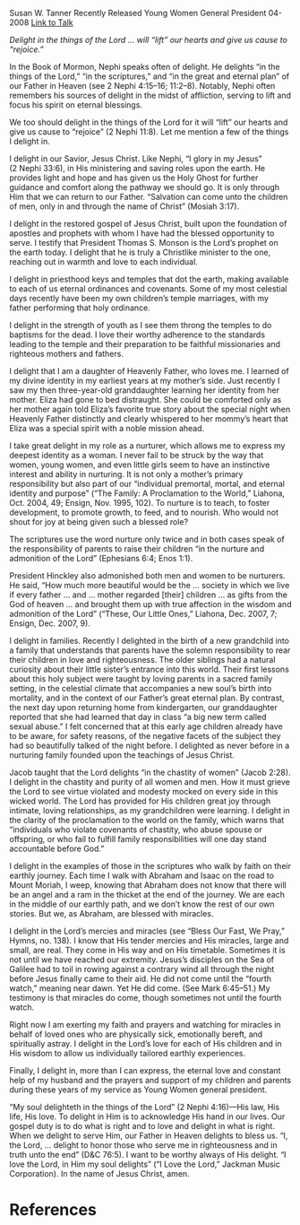 Susan W. Tanner
Recently Released Young Women General President
04-2008
[Link to Talk](https://www.churchofjesuschrist.org/study/general-conference/2008/04/my-soul-delighteth-in-the-things-of-the-lord?lang=eng)

_Delight in the things of the Lord … will “lift” our hearts and give us cause to “rejoice.”_

In the Book of Mormon, Nephi speaks often of delight. He delights “in the things of the Lord,” “in the scriptures,” and “in the great and eternal plan” of our Father in Heaven (see 2 Nephi 4:15–16; 11:2–8). Notably, Nephi often remembers his sources of delight in the midst of affliction, serving to lift and focus his spirit on eternal blessings.

We too should delight in the things of the Lord for it will “lift” our hearts and give us cause to “rejoice” (2 Nephi 11:8). Let me mention a few of the things I delight in.

I delight in our Savior, Jesus Christ. Like Nephi, “I glory in my Jesus” (2 Nephi 33:6), in His ministering and saving roles upon the earth. He provides light and hope and has given us the Holy Ghost for further guidance and comfort along the pathway we should go. It is only through Him that we can return to our Father. “Salvation can come unto the children of men, only in and through the name of Christ” (Mosiah 3:17).

I delight in the restored gospel of Jesus Christ, built upon the foundation of apostles and prophets with whom I have had the blessed opportunity to serve. I testify that President Thomas S. Monson is the Lord’s prophet on the earth today. I delight that he is truly a Christlike minister to the one, reaching out in warmth and love to each individual.

I delight in priesthood keys and temples that dot the earth, making available to each of us eternal ordinances and covenants. Some of my most celestial days recently have been my own children’s temple marriages, with my father performing that holy ordinance.

I delight in the strength of youth as I see them throng the temples to do baptisms for the dead. I love their worthy adherence to the standards leading to the temple and their preparation to be faithful missionaries and righteous mothers and fathers.

I delight that I am a daughter of Heavenly Father, who loves me. I learned of my divine identity in my earliest years at my mother’s side. Just recently I saw my then three-year-old granddaughter learning her identity from her mother. Eliza had gone to bed distraught. She could be comforted only as her mother again told Eliza’s favorite true story about the special night when Heavenly Father distinctly and clearly whispered to her mommy’s heart that Eliza was a special spirit with a noble mission ahead.

I take great delight in my role as a nurturer, which allows me to express my deepest identity as a woman. I never fail to be struck by the way that women, young women, and even little girls seem to have an instinctive interest and ability in nurturing. It is not only a mother’s primary responsibility but also part of our “individual premortal, mortal, and eternal identity and purpose” (“The Family: A Proclamation to the World,” Liahona, Oct. 2004, 49; Ensign, Nov. 1995, 102). To nurture is to teach, to foster development, to promote growth, to feed, and to nourish. Who would not shout for joy at being given such a blessed role?

The scriptures use the word nurture only twice and in both cases speak of the responsibility of parents to raise their children “in the nurture and admonition of the Lord” (Ephesians 6:4; Enos 1:1).

President Hinckley also admonished both men and women to be nurturers. He said, “How much more beautiful would be the … society in which we live if every father … and … mother regarded [their] children … as gifts from the God of heaven … and brought them up with true affection in the wisdom and admonition of the Lord” (“These, Our Little Ones,” Liahona, Dec. 2007, 7; Ensign, Dec. 2007, 9).

I delight in families. Recently I delighted in the birth of a new grandchild into a family that understands that parents have the solemn responsibility to rear their children in love and righteousness. The older siblings had a natural curiosity about their little sister’s entrance into this world. Their first lessons about this holy subject were taught by loving parents in a sacred family setting, in the celestial climate that accompanies a new soul’s birth into mortality, and in the context of our Father’s great eternal plan. By contrast, the next day upon returning home from kindergarten, our granddaughter reported that she had learned that day in class “a big new term called sexual abuse.” I felt concerned that at this early age children already have to be aware, for safety reasons, of the negative facets of the subject they had so beautifully talked of the night before. I delighted as never before in a nurturing family founded upon the teachings of Jesus Christ.

Jacob taught that the Lord delights “in the chastity of women” (Jacob 2:28). I delight in the chastity and purity of all women and men. How it must grieve the Lord to see virtue violated and modesty mocked on every side in this wicked world. The Lord has provided for His children great joy through intimate, loving relationships, as my grandchildren were learning. I delight in the clarity of the proclamation to the world on the family, which warns that “individuals who violate covenants of chastity, who abuse spouse or offspring, or who fail to fulfill family responsibilities will one day stand accountable before God.”

I delight in the examples of those in the scriptures who walk by faith on their earthly journey. Each time I walk with Abraham and Isaac on the road to Mount Moriah, I weep, knowing that Abraham does not know that there will be an angel and a ram in the thicket at the end of the journey. We are each in the middle of our earthly path, and we don’t know the rest of our own stories. But we, as Abraham, are blessed with miracles.

I delight in the Lord’s mercies and miracles (see “Bless Our Fast, We Pray,” Hymns, no. 138). I know that His tender mercies and His miracles, large and small, are real. They come in His way and on His timetable. Sometimes it is not until we have reached our extremity. Jesus’s disciples on the Sea of Galilee had to toil in rowing against a contrary wind all through the night before Jesus finally came to their aid. He did not come until the “fourth watch,” meaning near dawn. Yet He did come. (See Mark 6:45–51.) My testimony is that miracles do come, though sometimes not until the fourth watch.

Right now I am exerting my faith and prayers and watching for miracles in behalf of loved ones who are physically sick, emotionally bereft, and spiritually astray. I delight in the Lord’s love for each of His children and in His wisdom to allow us individually tailored earthly experiences.

Finally, I delight in, more than I can express, the eternal love and constant help of my husband and the prayers and support of my children and parents during these years of my service as Young Women general president.

“My soul delighteth in the things of the Lord” (2 Nephi 4:16)—His law, His life, His love. To delight in Him is to acknowledge His hand in our lives. Our gospel duty is to do what is right and to love and delight in what is right. When we delight to serve Him, our Father in Heaven delights to bless us. “I, the Lord, … delight to honor those who serve me in righteousness and in truth unto the end” (D&C 76:5). I want to be worthy always of His delight. “I love the Lord, in Him my soul delights” (“I Love the Lord,” Jackman Music Corporation). In the name of Jesus Christ, amen.

# References
